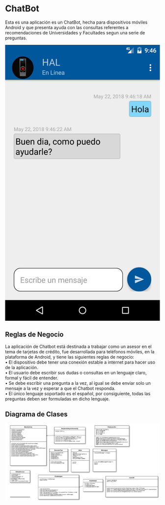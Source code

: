 # ChatBot

Esta es una aplicación es un ChatBot, hecha para dispositivos móviles Android y que presenta ayuda con las consultas referentes a recomendaciones de Universidades y Facultades segun una serie de preguntas.

![alt text](https://github.com/JosueGramajo/ChatBot/blob/master/DOCUMENTACION/screenshots/4.png)

## Reglas de Negocio
La aplicación de Chatbot está destinada a trabajar como un asesor  en el tema de tarjetas de crédito, fue desarrollada para teléfonos móviles, en la plataforma de Android, y tiene las siguientes reglas de negocio: <br />
	• El dispositivo debe tener una conexión estable a internet para hacer uso de la aplicación. <br />
	• El usuario debe escribir sus dudas o consultas en un lenguaje claro, formal y fácil de entender. <br />
	• Se debe escribir una pregunta a la vez, al igual se debe enviar solo un mensaje a la vez y esperar a que el Chatbot responda. <br />
	• El único lenguaje soportado es el español, por consiguiente, todas las preguntas deben ser formuladas en dicho lenguaje. <br />


## Diagrama de Clases
![alt text](https://github.com/JosueGramajo/ChatBot/blob/master/DOCUMENTACION/DiagramaDeClases.png)